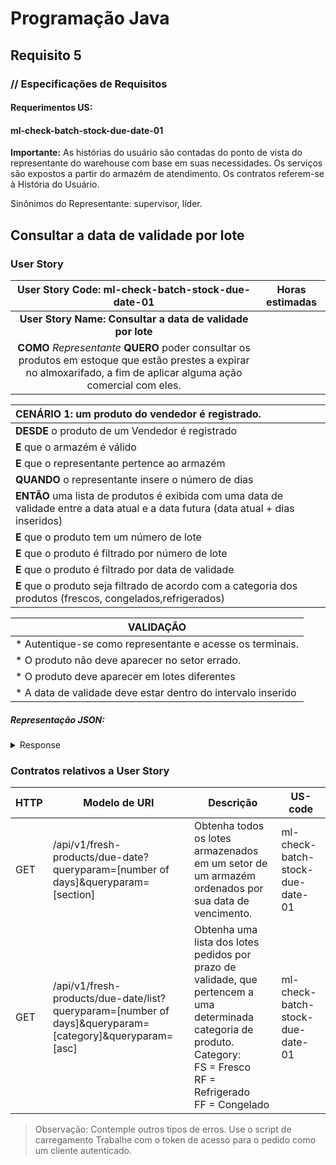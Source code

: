 # Programação Java
## Requisito 5
### // Especificações de Requisitos

#### Requerimentos US:
#### ml-check-batch-stock-due-date-01

**Importante:**
As histórias do usuário são contadas do ponto de vista do representante do warehouse com base
em suas necessidades. Os serviços são expostos a partir do armazém de atendimento. Os contratos
referem-se à História do Usuário.

Sinônimos do Representante: supervisor, líder.

## Consultar a data de validade por lote

### User Story

|                                                            User Story Code: ml-check-batch-stock-due-date-01                                                            | Horas estimadas |
|:-----------------------------------------------------------------------------------------------------------------------------------------------------------------------:|:---------------:|
|                                                       **User Story Name: Consultar a data de validade por lote**                                                        ||
| **COMO** _Representante_ **QUERO** poder consultar os produtos em estoque que estão prestes a expirar no almoxarifado, a fim de aplicar alguma ação comercial com eles. ||

| **CENÁRIO 1:** um produto do vendedor é registrado.                                                                                 |
|:------------------------------------------------------------------------------------------------------------------------------------|
| **DESDE** o produto de um Vendedor é registrado                                                                                     |
| **E** que o armazém é válido                                                                                                        |
| **E** que o representante pertence ao armazém                                                                                       |
| **QUANDO** o representante insere o número de dias                                                                                  |
| **ENTÃO** uma lista de produtos é exibida com uma data de validade entre a data atual e a data futura (data atual + dias inseridos) |
| **E** que o produto tem um número de lote                                                                                           |
| **E** que o produto é filtrado por número de lote                                                                                   |
| **E** que o produto é filtrado por data de validade                                                                                 |
| **E** que o produto seja filtrado de acordo com a categoria dos produtos (frescos, congelados,refrigerados)                         |

| VALIDAÇÃO                                                    |
|--------------------------------------------------------------|
| * Autentique-se como representante e acesse os terminais.    |   
| * O produto não deve aparecer no setor errado.               |    
| * O produto deve aparecer em lotes diferentes                |     
| * A data de validade deve estar dentro do intervalo inserido |

##### Representação JSON:

<details><summary>Response</summary><p>

```JSON
{
  "batch_stock": [
    {
      "batch_number": "int",
      "product_id": "String",
      "product_type_id": "String",
      "due_date": "LocalDate",
      "quantity": "int"
    }
  ]
}
```
</p></details>

### Contratos relativos a User Story

| HTTP | Modelo de URI                                                                                           | Descrição                                                                                                                                                                          | US-code                          |
|------|---------------------------------------------------------------------------------------------------------|------------------------------------------------------------------------------------------------------------------------------------------------------------------------------------|----------------------------------|
| GET  | /api/v1/fresh-products/due-date?queryparam=[number of days]&queryparam=[section]                        | Obtenha todos os lotes armazenados em um setor de um armazém ordenados por sua data de vencimento.                                                                                 | ml-check-batch-stock-due-date-01 |
| GET  | /api/v1/fresh-products/due-date/list?queryparam=[number of days]&queryparam=[category]&queryparam=[asc] | Obtenha uma lista dos lotes pedidos por prazo de validade, que pertencem a uma determinada categoria de produto.<br>Category:<br>FS = Fresco<br>RF = Refrigerado<br>FF = Congelado | ml-check-batch-stock-due-date-01 |

> Observação:
Contemple outros tipos de erros.
Use o script de carregamento
Trabalhe com o token de acesso para o pedido como um cliente autenticado.